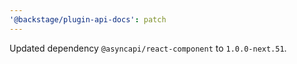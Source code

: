 ```yaml
---
'@backstage/plugin-api-docs': patch
---
```


Updated dependency `@asyncapi/react-component` to `1.0.0-next.51`.
